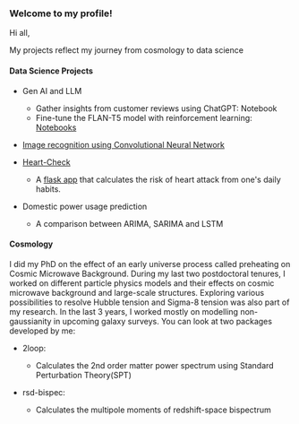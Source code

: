 ### Welcome to my profile!

Hi all, 

My projects reflect my journey from cosmology to data science 

#### Data Science Projects

- Gen AI and LLM
  - Gather insights from customer reviews using ChatGPT: Notebook
  - Fine-tune the FLAN-T5 model with reinforcement learning: [Notebooks](https://github.com/arindam-mazumdar/GenAI_with_LLM)
    
- <a href='https://github.com/arindam-mazumdar/image_classifiaction_cnn'> Image recognition using Convolutional Neural Network </a>
- <a href='https://github.com/arindam-mazumdar/heart-check'>Heart-Check</a>
  - A <a href='https://heart-check-cdc.herokuapp.com/'>flask app</a> that calculates the risk of heart attack from one's daily habits.
- Domestic power usage prediction
  - A comparison between ARIMA, SARIMA and LSTM

#### Cosmology

I did my PhD on the effect of an early universe process called preheating on Cosmic Microwave Background. During my last two postdoctoral tenures, I worked on different particle physics models and their effects on cosmic microwave background and large-scale structures. Exploring various possibilities to resolve Hubble tension and Sigma-8 tension was also part of my research. In the last 3 years, I worked mostly on modelling non-gaussianity in upcoming galaxy surveys.
You can look at two packages developed by me:

- 2loop:
    - Calculates the 2nd order matter power spectrum using Standard Perturbation Theory(SPT)

- rsd-bispec:
    - Calculates the multipole moments of redshift-space bispectrum
